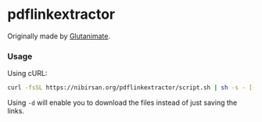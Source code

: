 # pdflinkextractor

Originally made by [Glutanimate](https://askubuntu.com/a/395155).


### Usage

Using cURL:

```bash
curl -fsSL https://nibirsan.org/pdflinkextractor/script.sh | sh -s - [-d] <website> 
```

Using `-d` will enable you to download the files instead of just saving the links. 
